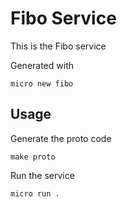 # Fibo Service

This is the Fibo service

Generated with

```
micro new fibo
```

## Usage

Generate the proto code

```
make proto
```

Run the service

```
micro run .
```